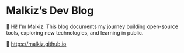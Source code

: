 # Malkiz’s Dev Blog

👋 Hi! I'm Malkiz. This blog documents my journey building open-source tools, exploring new technologies, and learning in public.

📍 https://malkiz.github.io

